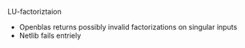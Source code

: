 LU-factoriztaion
 - Openblas returns possibly invalid factorizations on singular inputs
 - Netlib fails entriely
